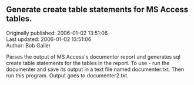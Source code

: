 ## Generate create table statements for MS Access tables.  
Originally published: 2006-01-02 13:51:06  
Last updated: 2006-01-02 13:51:06  
Author: Bob Gailer  
  
Parses the output of MS Access's documenter report and generates sql create table statements for the tables in the report. To use - run the documenter and save its output in a text file named documenter.txt. Then run this program. Output goes to documenter2.txt.